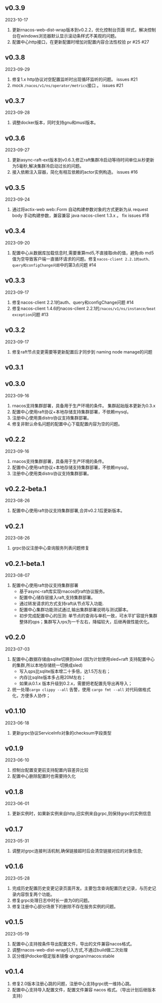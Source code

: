## v0.3.9

2023-10-17

1. 更新rnacos-web-dist-wrap版本到v0.2.2，优化控制台页面 样式，解决控制台在windows浏览器默认显示滚动条样式不美观的问题。
2. 配置中心http接口，在更新配置时增加对配置内容合法性校验 pr #25 #27

## v0.3.8

2023-09-29

1. 修复1.x http协议对空配置监听时出现循环监听的问题。 issues #21
2. mock `/nacos/v1/ns/operator/metrics`接口 。 issues #21 

## v0.3.7

2023-09-28

1. 调整docker版本，同时支持gnu和musl版本。


## v0.3.6

2023-09-27

1. 更新async-raft-ext版本到v0.6.3,修正raft集群冷启动等待时间单位从秒更新为5毫秒,解决集群冷启动过长的问题。
2. 接入依赖注入容器，简化有相互依赖的actor实例构造。 issues #16

## v0.3.5

2023-09-24

1. 通过将actix-web web::Form<T> 自动构建参数对象的方式更新为从 request body 手动构建参数，兼容兼容 java nacos-client 1.3.x 。  fix issues #18

## v0.3.4

2023-09-20

1. 配置中心从数据库加载信息时,需要重算md5,不直接取db的值，避免db md5值为空导致客户端一直循环请求的问题。修复`nacos-client 2.2.1的auth、query和configChange问题`中的第3点问题 #14

## v0.3.3

2023-09-17

1. 修复nacos-client 2.2.1的auth、query和configChange问题 #14
2. 修复nacos-client 1.4.6的nacos-client 2.2.1的`/nacos/v1/ns/instance/beat exception`问题 #13

## v0.3.2

2023-09-17

1. 修复raft节点变更需要等更新配置后才同步到 naming node manage的问题

## v0.3.1


## v0.3.0

2023-09-16

1. rnacos支持集群部署，具备用于生产环境的条件。 集群起始版本更新为0.3.x
2. 配置中心使用raft协议+本地存储支持集群部署，不依赖mysql。
3. 注册中心使用类distro协议支持集群部署。
4. 修复非默认命名问题的配置中心下载配置内容为空的问题。

## v0.2.2

2023-09-16

1. rnacos支持集群部署，具备用于生产环境的条件。
2. 配置中心使用raft协议+本地存储支持集群部署，不依赖mysql。
3. 注册中心使用类distro协议支持集群部署。

## v0.2.2-beta.1

2023-08-26

1. 配置中心使用raft协议支持集群部署,合并v0.2.1后更新版本。


## v0.2.1

2023-08-26

1. grpc协议注册中心查询服务列表问题修复

## v0.2.1-beta.1

2023-08-07

1. 配置中心使用raft协议支持集群部署
   + 基于async-raft库实现rnacos的raft协议服务。
   + 配置中心储存层接入raft,支持集群部署。
   + 通过转发请求的方式支持raft从节点写入功能.
   + 配置中心集群功能测试通过,输出集群部署说明与测试脚本。
   + 初步完成配置中心的压测: 单节点的查询与单机一致，可水平扩容提升集群整体的qps；集群写入rps为一千左右，降幅较大，后继再做性能优化。

## v0.2.0

2023-07-03

1. 配置中心数据存储由sqlite切换到sled (因为计划使用sled+raft 支持配置中心的集群,所以本地存储统一切换成sled)
   + 写入qps比sqlite版本增二十多倍，达1.5万左右；
   + 内存比sqlite版本多占用20M左右；
   + 如果从0.1.x 版本升级到0.2.x，需要把老配置先导出再导入；
2. 统一处理`cargo clippy --all` 告警，使用 `cargo fmt --all` 对代码做格式化，方便多人协作；


## v0.1.10

2023-06-18

1. 更新grpc协议ServiceInfo对象的checksum字段类型


## v0.1.9

2023-06-10

1. 控制台配置变更前支持配置内容差异比较
2. 配置中心删除配置时也需要持久化

## v0.1.8

2023-06-01

1.  更新实例时，如果新实例来自http,旧实例来自grpc,则保持grpc的实例信息



## v0.1.7

2023-05-31

1. 调整对grpc连接判活机制,确保链接超时后会清空链接对应的对象信息;

## v0.1.6

2023-05-28

1. 完成历史配置历史变更记录页面开发。主要包含查询配置历史记录，与历史记录内容恢复两个功能。
2. 修复grpc处理日志中时长一直为0的问题。
3. 修复注册中心部分场景下的删除不存在服务实例的问题。

## v0.1.5

2023-05-19

1. 配置中心支持按条件导出配置文件，导出的文件兼容nacos格式。
2. 调整rnacos-web-dist-wrap引入方式,不通过build做二次处理
3. 区分维护docker稳定版本镜像 qingpan/rnacos:stable

## v0.1.4

1. 修复2.0版本注册心跳的问题，注册中心支持grpc统一维持心跳。
2. 配置中心支持导入配置文件，配置文件兼容 nacos 格式。（导出计划后继版本支持）

